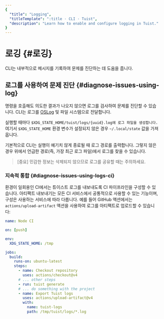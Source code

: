 ```yaml
---
{
  "title": "Logging",
  "titleTemplate": ":title · CLI · Tuist",
  "description": "Learn how to enable and configure logging in Tuist."
}
---
```

# 로깅 {#로깅}

CLI는 내부적으로 메시지를 기록하여 문제를 진단하는 데 도움을 줍니다.

## 로그를 사용하여 문제 진단 {#diagnose-issues-using-log}

명령을 호출해도 의도한 결과가 나오지 않으면 로그를 검사하여 문제를 진단할 수 있습니다. CLI는 로그를
[OSLog](https://developer.apple.com/documentation/os/oslog) 및 파일 시스템으로 전달합니다.

실행할 때마다 `$XDG_STATE_HOME/tuist/logs/{uuid}.log에 로그 파일을 생성합니다.` 여기서
`$XDG_STATE_HOME` 환경 변수가 설정되지 않은 경우 `~/.local/state` 값을 가져옵니다.

기본적으로 CLI는 실행이 예기치 않게 종료될 때 로그 경로를 출력합니다. 그렇지 않은 경우 위에서 언급한 경로(즉, 가장 최근 로그 파일)에서
로그를 찾을 수 있습니다.

> [중요] 민감한 정보는 삭제되지 않으므로 로그를 공유할 때는 주의하세요.

### 지속적 통합 {#diagnose-issues-using-logs-ci}

환경이 일회용인 CI에서는 튜이스트 로그를 내보내도록 CI 파이프라인을 구성할 수 있습니다. 아티팩트 내보내기는 모든 CI 서비스에서 공통적으로
사용할 수 있는 기능이며, 구성은 사용하는 서비스에 따라 다릅니다. 예를 들어 GitHub 액션에서는
`actions/upload-artifact` 액션을 사용하여 로그를 아티팩트로 업로드할 수 있습니다:

```yaml
name: Node CI

on: [push]

env:
  XDG_STATE_HOME: /tmp

jobs:
  build:
    runs-on: ubuntu-latest
    steps:
      - name: Checkout repository
        uses: actions/checkout@v4
      # ... other steps
      - run: tuist generate
      # ... do something with the project
      - name: Export Tuist logs
        uses: actions/upload-artifact@v4
        with:
          name: tuist-logs
          path: /tmp/tuist/logs/*.log
```
